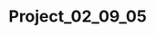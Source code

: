 # Project_02_09_05

<!--form 1
name and contact info
-->
<!--form 2
User's company info
-->
<!--form 3
select seminars to attend at conference
-->
<!--page 4
displays submited info
links to edit data
a submit button to officially send to database
-->
<!-- page 5
detailed confirmation that info
was properly saved
-->
<!--note
code which ensures user doesn't/cannot register twice
must be based on the E-Mail Address
-->